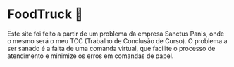# FoodTruck 🍔
Este site foi feito a partir de um problema da empresa Sanctus Panis, onde o mesmo será o meu TCC (Trabalho de Conclusão de Curso). O problema a ser sanado é a falta de uma comanda virtual, que facilite o processo de atendimento e minimize os erros em comandas de papel.
